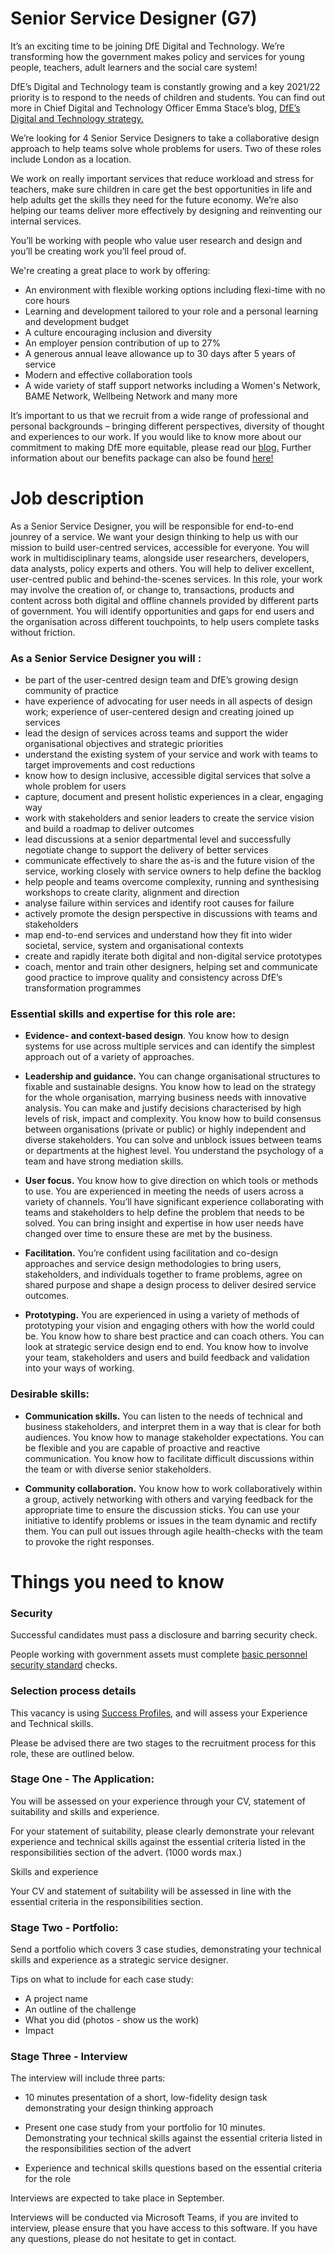 
# Senior Service Designer (G7)

It’s an exciting time to be joining DfE Digital and Technology. We’re transforming how the government makes policy and services for young people, teachers, adult learners and the social care system!

DfE’s Digital and Technology team is constantly growing and a key 2021/22 priority is to respond to the needs of children and students. You can find out more in Chief Digital and Technology Officer Emma Stace’s blog, [DfE’s Digital and Technology strategy.](https://dfedigital.blog.gov.uk/2021/04/21/strategy/)

We’re looking for 4 Senior Service Designers to take a collaborative design approach to help teams solve whole problems for users. Two of these roles include London as a location. 

We work on really important services that reduce workload and stress for teachers, make sure children in care get the best opportunities in life and help adults get the skills they need for the future economy. We’re also helping our teams deliver more effectively by designing and reinventing our internal services.

You’ll be working with people who value user research and design and you’ll be creating work you’ll feel proud of.

We're creating a great place to work by offering:

 - An environment with flexible working options including flexi-time with no core hours
 - Learning and development tailored to your role and a personal learning and development budget
 - A culture encouraging inclusion and diversity
 - An employer pension contribution of up to 27%
 - A generous annual leave allowance up to 30 days after 5 years of service
 - Modern and effective collaboration tools
 - A wide variety of staff support networks including a Women's Network, BAME Network, Wellbeing Network and many more

It’s important to us that we recruit from a wide range of professional and personal backgrounds – bringing different perspectives, diversity of thought and experiences to our work. If you would like to know more about our commitment to making DfE more equitable, please read our [blog.](https://dfedigital.blog.gov.uk/making-dfe-digital-more-equitable/) Further information about our benefits package can also be found [here!](https://dfedigital.blog.gov.uk/benefits/)

# Job description

As a Senior Service Designer, you will be responsible for end-to-end jounrey of a service. 
We want your design thinking to help us with our mission to build user-centred services, accessible for everyone. You will work in multidisciplinary teams, alongside user researchers, developers, data analysts, policy experts and others. You will help to deliver excellent, user-centred public and behind-the-scenes services. In this role, your work may involve the creation of, or change to, transactions, products and content across both digital and offline channels provided by different parts of government. You will identify opportunities and gaps for end users and the organisation across different touchpoints, to help users complete tasks without friction.

### As a Senior Service Designer you will :

-   be part of the user-centred design team and DfE’s growing design community of practice
-   have experience of advocating for user needs in all aspects of design work; experience of user-centered design and creating joined up services
-   lead the design of services across teams and support the wider organisational objectives and strategic priorities
-   understand the existing system of your service and work with teams to target improvements and cost reductions
-   know how to design inclusive, accessible digital services that solve a whole problem for users
-   capture, document and present holistic experiences in a clear, engaging way
-   work with stakeholders and senior leaders to create the service vision and build a roadmap to deliver outcomes
-   lead discussions at a senior departmental level and successfully negotiate change to support the delivery of better services
-   communicate effectively to share the as-is and the future vision of the service, working closely with service owners to help define the backlog 
-   help people and teams overcome complexity, running and synthesising workshops to create clarity, alignment and direction
-   analyse failure within services and identify root causes for failure 
-   actively promote the design perspective in discussions with teams and stakeholders
-   map end-to-end services and understand how they fit into wider societal, service, system and organisational contexts
-   create and rapidly iterate both digital and non-digital service prototypes
-   coach, mentor and train other designers, helping set and communicate good practice to improve quality and consistency across DfE’s transformation programmes
    

### Essential skills and expertise for this role are:

-   **Evidence- and context-based design**. You know how to design systems for use across multiple services and can identify the simplest approach out of a variety of approaches.
    
-   **Leadership and guidance.** You can change organisational structures to fixable and sustainable designs. You know how to lead on the strategy for the whole organisation, marrying business needs with innovative analysis. You can make and justify decisions characterised by high levels of risk, impact and complexity. You know how to build consensus between organisations (private or public) or highly independent and diverse stakeholders. You can solve and unblock issues between teams or departments at the highest level. You understand the psychology of a team and have strong mediation skills.
    
-   **User focus.** You know how to give direction on which tools or methods to use. You are experienced in meeting the needs of users across a variety of channels. You’ll have significant experience collaborating with teams and stakeholders to help define the problem that needs to be solved. You can bring insight and expertise in how user needs have changed over time to ensure these are met by the business.
    
-   **Facilitation.** You’re confident using facilitation and co-design approaches and service design methodologies to bring users, stakeholders, and individuals together to frame problems, agree on shared purpose and shape a design process to deliver desired service outcomes.
    
-   **Prototyping.** You are experienced in using a variety of methods of prototyping your vision and engaging others with how the world could be. You know how to share best practice and can coach others. You can look at strategic service design end to end. You know how to involve your team, stakeholders and users and build feedback and validation into your ways of working.


### Desirable skills:

- **Communication skills.** You can listen to the needs of technical and business stakeholders, and interpret them in a way that is clear for both audiences. You know how to manage stakeholder expectations. You can be flexible and you are capable of proactive and reactive communication. You know how to facilitate difficult discussions within the team or with diverse senior stakeholders. 

- **Community collaboration.** You know how to work collaboratively within a group, actively networking with others and varying feedback for the appropriate time to ensure the discussion sticks. You can use your initiative to identify problems or issues in the team dynamic and rectify them. You can pull out issues through agile health-checks with the team to provoke the right responses.

  

# Things you need to know

### Security

Successful candidates must pass a disclosure and barring security check.

People working with government assets must complete [basic personnel security standard](https://www.gov.uk/government/publications/government-baseline-personnel-security-standard) checks.


### Selection process details

This vacancy is using [Success Profiles](https://www.gov.uk/government/publications/success-profiles), and will assess your Experience and Technical skills.

Please be advised there are two stages to the recruitment process for this role, these are outlined below.

  

### Stage One - The Application:

You will be assessed on your experience through your CV, statement of suitability and skills and experience.

For your statement of suitability, please clearly demonstrate your relevant experience and technical skills against the essential criteria listed in the responsibilities section of the advert. (1000 words max.)

Skills and experience

Your CV and statement of suitability will be assessed in line with the essential criteria in the responsibilities section.

### Stage Two - Portfolio:

Send a portfolio which covers 3 case studies, demonstrating your technical skills and experience as a strategic service designer. 

Tips on what to include for each case study:
- A project name
- An outline of the challenge
- What you did (photos - show us the work)
- Impact


### Stage Three - Interview

The interview will include three parts:

-   10 minutes presentation of a short, low-fidelity design task demonstrating your design thinking approach

-   Present one case study from your portfolio for 10 minutes. Demonstrating your technical skills against the essential criteria listed in the responsibilities section of the advert
    
-   Experience and technical skills questions based on the essential criteria for the role
    
    

Interviews are expected to take place in September.

Interviews will be conducted via Microsoft Teams, if you are invited to interview, please ensure that you have access to this software. If you have any questions, please do not hesitate to get in contact.
